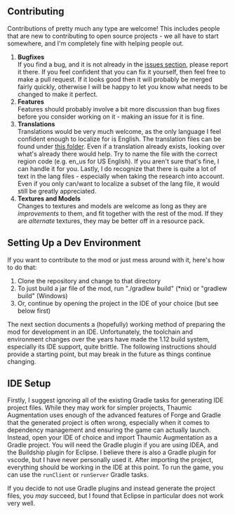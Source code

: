 Contributing
-----
Contributions of pretty much any type are welcome! This includes people that are new to contributing to open source projects - we all have to start somewhere, and I'm completely fine with helping people out.  

1. **Bugfixes**  
    If you find a bug, and it is not already in the [issues section][issues], please report it there. If you feel confident that you can fix it yourself, then feel free to make a pull request. If it looks good then it will probably be merged fairly quickly, otherwise I will be happy to let you know what needs to be changed to make it perfect.  
2. **Features**  
    Features should probably involve a bit more discussion than bug fixes before you consider working on it - making an issue for it is fine. 
3. **Translations**  
    Translations would be very much welcome, as the only language I feel confident enough to localize for is English. The translation files can be found under [this folder][lang]. Even if a translation already exists, looking over what's already there would help. Try to name the file with the correct region code (e.g. en_us for US English). If you aren't sure that's fine, I can handle it for you. Lastly, I do recognize that there is quite a lot of text in the lang files - especially when taking the research into account. Even if you only can/want to localize a subset of the lang file, it would still be greatly appreciated.
4. **Textures and Models**  
    Changes to textures and models are welcome as long as they are *improvements* to them, and fit together with the rest of the mod. If they are *alternate* textures, they may be better off in a resource pack.
    
Setting Up a Dev Environment
-----
If you want to contribute to the mod or just mess around with it, here's how to do that:  
1. Clone the repository and change to that directory
2. To just build a jar file of the mod, run "./gradlew build" (*nix) or "gradlew build" (Windows)
3. Or, continue by opening the project in the IDE of your choice (but see below first)

The next section documents a (hopefully) working method of preparing the mod for development in an IDE. Unfortunately, the toolchain and environment changes over the years have made the 1.12 build system, especially its IDE support, quite brittle. The following instructions should provide a starting point, but may break in the future as things continue changing.

IDE Setup
-----
Firstly, I suggest ignoring all of the existing Gradle tasks for generating IDE project files. While they may work for simpler projects, Thaumic Augmentation uses enough of the advanced features of Forge and Gradle that the generated project is often wrong, especially when it comes to dependency management and ensuring the game can actually launch.
Instead, open your IDE of choice and import Thaumic Augmentation as a Gradle project. You will need the Gradle plugin if you are using IDEA, and the Buildship plugin for Eclipse. I believe there is also a Gradle plugin for vscode, but I have never personally used it. After importing the project, everything should be working in the IDE at this point. To run the game, you can use the `runClient` or `runServer` Gradle tasks.

If you decide to not use Gradle plugins and instead generate the project files, you *may* succeed, but I found that Eclipse in particular does not work very well.

[issues]: https://github.com/TheCodex6824/ThaumicAugmentation/issues
[lang]: https://github.com/TheCodex6824/ThaumicAugmentation/tree/master/src/main/resources/assets/thaumicaugmentation/lang
[build.gradle]: https://github.com/TheCodex6824/ThaumicAugmentation/blob/master/build.gradle
